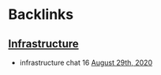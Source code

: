 
# Backlinks
## [Infrastructure](<Infrastructure.md>)
- infrastructure chat 16 [August 29th, 2020](<August 29th, 2020.md>)

